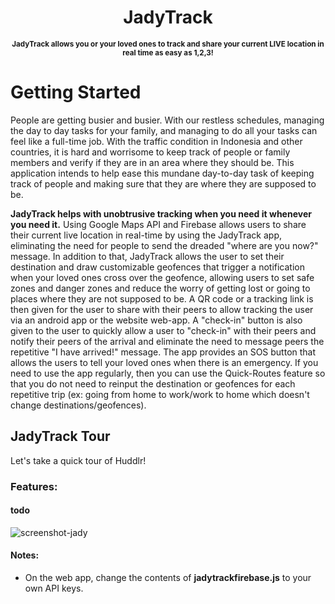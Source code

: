 
<h1 align="center">JadyTrack</h1>
<p align="center">
<sup><b>JadyTrack allows you or your loved ones to track and share your current LIVE location in real time as easy as 1,2,3! </b></sup>
</p>



# Getting Started
People are getting busier and busier. With our restless schedules, managing the day to day tasks for your family, and managing to do all your tasks can feel like a full-time job. With the traffic condition in Indonesia and other countries, it is hard and worrisome to keep track of people or family members and verify if they are in an area where they should be. This application intends to help ease this mundane day-to-day task of keeping track of people and making sure that they are where they are supposed to be.  

<b>JadyTrack helps with unobtrusive tracking when you need it whenever you need it.</b> Using Google Maps API and Firebase allows users to share their current live location in real-time by using the JadyTrack app, eliminating the need for people to send the dreaded "where are you now?" message. In addition to that, JadyTrack allows the user to set their destination and draw customizable geofences that trigger a notification when your loved ones cross over the geofence, allowing users to set safe zones and danger zones and reduce the worry of getting lost or going to places where they are not supposed to be. A QR code or a tracking link is then given for the user to share with their peers to allow tracking the user via an android app or the website web-app. A "check-in" button is also given to the user to quickly allow a user to "check-in" with their peers and notify their peers of the arrival and eliminate the need to message peers the repetitive "I have arrived!" message. The app provides an SOS button that allows the users to tell your loved ones when there is an emergency. If you need to use the app regularly, then you can use the Quick-Routes feature so that you do not need to reinput the destination or geofences for each repetitive trip (ex: going from home to work/work to home which doesn't change destinations/geofences).


## JadyTrack Tour

Let's take a quick tour of Huddlr!

### Features:

#### todo

![screenshot-jady](picturelink)








#### Notes:
- On the web app, change the contents of <b>jadytrackfirebase.js</b> to your own API keys.